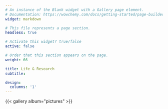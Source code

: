 ```yaml
---
# An instance of the Blank widget with a Gallery page element.
# Documentation: https://wowchemy.com/docs/getting-started/page-builder/
widget: markdown

# This file represents a page section.
headless: true

# Activate this widget? true/false
active: false

# Order that this section appears on the page.
weight: 66

title: Life & Research
subtitle:

design:
  columns: '1'
---
```


{{< gallery album="pictures" >}}

